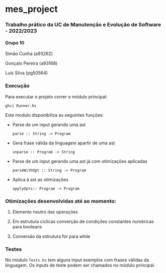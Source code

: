 # mes_project
### Trabalho prático da UC de Manutenção e Evolução de Software - 2022/2023

#### Grupo 10

Simão Cunha (a93262)

Gonçalo Pereira (a93168)

Luís Silva (pg50564)

### Execução

 Para executar o projeto correr o módulo principal:

```ghci Runner.hs```

Este modulo disponibiliza as seguintes funções:

 - Parse de um input gerando uma ast

     ```parse :: String -> Program```

- Gera frase válida da linguagem apartir de uma ast

     ```unparse :: Program -> String```

-  Parse de um input gerando uma ast já com otimizações aplicadas

    ```parseWithOpt :: String -> Program```

- Aplica à ast as otimizações

    ```applyOpts:: Program -> Program```
    
### Otimizações desenvolvidas até ao momento:

  1. Elemento neutro das operações
  
  2. Em estrutura cíclicas converção de condições constantes numéricas para booleans
  
  3. Conversão da estrutura for para while 
  
### Testes

No módulo ```Tests.hs``` tem alguns input exemplos com frases válidas da linguagem. Os inputs de teste podem ser chamados no módulo principal.
